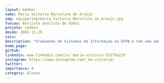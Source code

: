 ```yaml
---
layout: member
name: Maria Victória Marcelino de Araújo
img: equipe/img/maria_Victoria_Marcelino_de_Araujo.jpg
funcao: Bolsista analista de dados
projeto: codata
desde: 2002-11-29
saiu: 
description: "Graduanda de Sistemas de Informação na UFPB e tem uma admiração enorme por tecnologia, música e livros. Atualmente, está atuando na área de Análises de Dados na CODATA, onde coloca em prática suas habilidades e conhecimentos. Sempre em busca de oportunidades para crescer tanto pessoal quanto profissionalmente, se dedica ao aprimoramento de suas habilidades nas tecnologias que já possui familiaridade, ao mesmo tempo em que está aberta a aprender novas tecnologias"
home_page: 
github: 
linkedin: www.linkedin.com/in/ maria-victoria-33179a219
instagram: https://www.instagram.com/_ma.victoria/
twitter: 
importance: 4
category: Alunos
---
```

